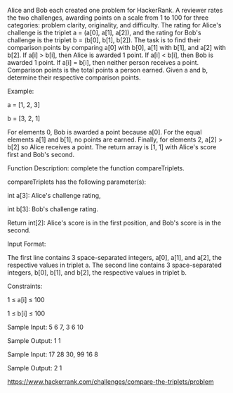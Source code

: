 Alice and Bob each created one problem for HackerRank. A reviewer rates the two challenges, awarding points on a scale from 1 to 100 for three categories: problem clarity, originality, and difficulty. The rating for Alice's challenge is the triplet a = (a[0], a[1], a[2]), and the rating for Bob's challenge is the triplet b = (b[0], b[1], b[2]). The task is to find their comparison points by comparing a[0] with b[0], a[1] with b[1], and a[2] with b[2]. If a[i] > b[i], then Alice is awarded 1 point. If a[i] < b[i], then Bob is awarded 1 point. If a[i] = b[i], then neither person receives a point. Comparison points is the total points a person earned. Given a and b, determine their respective comparison points.

Example:

a = [1, 2, 3]

b = [3, 2, 1]

For elements 0, Bob is awarded a point because a[0]. For the equal elements a[1] and b[1], no points are earned. Finally, for elements 2, a[2] > b[2] so Alice receives a point. The return array is [1, 1] with Alice's score first and Bob's second.

Function Description: complete the function compareTriplets.

compareTriplets has the following parameter(s):

int a[3]: Alice's challenge rating,

int b[3]: Bob's challenge rating.

Return int[2]: Alice's score is in the first position, and Bob's score is in the second.

Input Format:

The first line contains 3 space-separated integers, a[0], a[1], and a[2], the respective values in triplet a. The second line contains 3 space-separated integers, b[0], b[1], and b[2], the respective values in triplet b.

Constraints:

1 ≤ a[i] ≤ 100

1 ≤ b[i] ≤ 100

Sample Input: 5 6 7, 3 6 10

Sample Output: 1 1

Sample Input: 17 28 30, 99 16 8

Sample Output: 2 1

https://www.hackerrank.com/challenges/compare-the-triplets/problem
